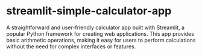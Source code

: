 # streamlit-simple-calculator-app
A straightforward and user-friendly calculator app built with Streamlit, a popular Python framework for creating web applications. This app provides basic arithmetic operations, making it easy for users to perform calculations without the need for complex interfaces or features.
